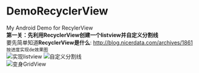# DemoRecyclerView
My Android Demo for RecylerView
<br />**第一关：先利用RecyclerView创建一个listview并自定义分割线**
<br />要先简单知道**RecyclerView是什么**:  http://blog.nicerdata.com/archives/1861
<br />`按进度实现de效果图`<br />
![实现listview](http://ww1.sinaimg.cn/mw690/a53846c3gw1et6dgsgecug20a50h9q53.gif)
![自定义分割线](http://ww1.sinaimg.cn/mw690/a53846c3gw1et9nh8vvicg20a50h977w.gif)
<br />![变身GridView](http://ww3.sinaimg.cn/mw690/a53846c3gw1et9pnuah7eg20ad0htjwq.gif)
